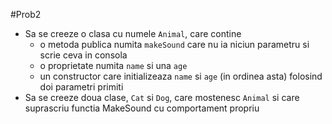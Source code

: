 #Prob2

- Sa se creeze o clasa cu numele `Animal`, care contine
    - o metoda publica numita `makeSound` care nu ia niciun parametru si scrie ceva in consola
    - o proprietate numita `name` si una `age`
    - un constructor care initializeaza `name` si `age` (in ordinea asta) folosind doi parametri primiti
- Sa se creeze doua clase, `Cat` si `Dog`, care mostenesc `Animal` si care suprascriu functia MakeSound cu comportament propriu